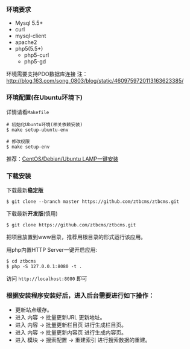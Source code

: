 ### 环境要求

- Mysql 5.5+
- curl
- mysql-client 
- apache2 
- php5(5.5+)
    - php5-curl 
    - php5-gd

环境需要支持PDO数据库连接
注：http://blog.163.com/song_0803/blog/static/4609759720113163623385/

### 环境配置(在Ubuntu环境下)

详情请看`Makefile`

```shell
# 初始化Ubuntu环境(相关依赖安装)
$ make setup-ubuntu-env

# 修改权限
$ make setup-env
```

推荐：[CentOS/Debian/Ubuntu LAMP一键安装](https://github.com/teddysun/lamp)

### 下载安装

下载最新**稳定版**
```shell
$ git clone --branch master https://github.com/ztbcms/ztbcms.git
```

下载最新**开发版**(慎用)
```shell
$ git clone https://github.com/ztbcms/ztbcms.git
```
把项目放置到www目录，推荐用根目录的形式运行该应用。

用php内置HTTP Server一键开启应用:
```shell
$ cd ztbcms
$ php -S 127.0.0.1:8080 -t .
```

访问 `http://localhost:8080` 即可

### 根据安装程序安装好后，进入后台需要进行如下操作：

* 更新站点缓存。
* 进入 内容 -> 批量更新URL 更新地址。
* 进入 内容 -> 批量更新栏目页 进行生成栏目页。
* 进入 内容 -> 批量更新内容页 进行生成内容页。
* 进入 模块 -> 搜索配置 -> 重建索引 进行搜索数据的重建。


    

